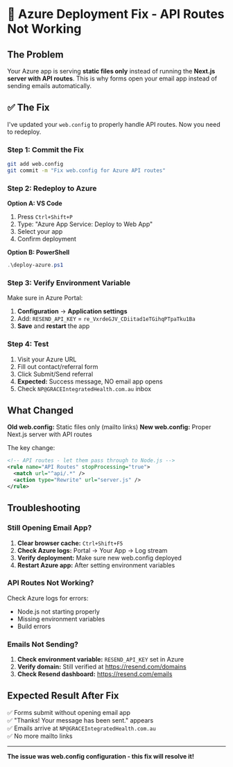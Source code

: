 # 🔧 Azure Deployment Fix - API Routes Not Working

## The Problem

Your Azure app is serving **static files only** instead of running the **Next.js server with API routes**. This is why forms open your email app instead of sending emails automatically.

## ✅ The Fix

I've updated your `web.config` to properly handle API routes. Now you need to redeploy.

### Step 1: Commit the Fix

```bash
git add web.config
git commit -m "Fix web.config for Azure API routes"
```

### Step 2: Redeploy to Azure

**Option A: VS Code**
1. Press `Ctrl+Shift+P`
2. Type: "Azure App Service: Deploy to Web App"
3. Select your app
4. Confirm deployment

**Option B: PowerShell**
```powershell
.\deploy-azure.ps1
```

### Step 3: Verify Environment Variable

Make sure in Azure Portal:
1. **Configuration** → **Application settings**
2. Add: `RESEND_API_KEY` = `re_VxrdeGJV_CDiitad1eTGihqPTpaTku1Ba`
3. **Save** and **restart** the app

### Step 4: Test

1. Visit your Azure URL
2. Fill out contact/referral form
3. Click Submit/Send referral
4. **Expected:** Success message, NO email app opens
5. Check `NP@GRACEIntegratedHealth.com.au` inbox

## What Changed

**Old web.config:** Static files only (mailto links)
**New web.config:** Proper Next.js server with API routes

The key change:
```xml
<!-- API routes - let them pass through to Node.js -->
<rule name="API Routes" stopProcessing="true">
  <match url="^api/.*" />
  <action type="Rewrite" url="server.js" />
</rule>
```

## Troubleshooting

### Still Opening Email App?

1. **Clear browser cache:** `Ctrl+Shift+F5`
2. **Check Azure logs:** Portal → Your App → Log stream
3. **Verify deployment:** Make sure new web.config deployed
4. **Restart Azure app:** After setting environment variables

### API Routes Not Working?

Check Azure logs for errors:
- Node.js not starting properly
- Missing environment variables
- Build errors

### Emails Not Sending?

1. **Check environment variable:** `RESEND_API_KEY` set in Azure
2. **Verify domain:** Still verified at https://resend.com/domains
3. **Check Resend dashboard:** https://resend.com/emails

## Expected Result After Fix

✅ Forms submit without opening email app  
✅ "Thanks! Your message has been sent." appears  
✅ Emails arrive at `NP@GRACEIntegratedHealth.com.au`  
✅ No more mailto links  

---

**The issue was web.config configuration - this fix will resolve it!**
